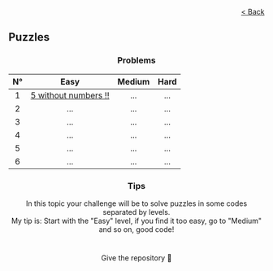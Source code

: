 <p align="right">
  <a href="../../../README.md">< Back</a>
</p>

<h2>Puzzles</h2>

<h3 align="center">Problems</h3>

<div align="center">

| N° | Easy 	| Medium 	| Hard 	|
|:---: |:---:	|:---:	|:---:	|
| 1 | [5 without numbers !!](./five-without-numbers/problem.md)	| ...	| ... |
| 2 | ...	| ...	| ...	|
| 3 | ... | ... | ... |
| 4 | ... | ... | ... |
| 5 | ... | ... | ... |
| 6 | ... | ... | ... |

</div>

<h3 align="center">Tips</h3>

<p align="center">In this topic your challenge will be to solve puzzles in some codes separated by levels.
<br>
My tip is: Start with the "Easy" level, if you find it too easy, go to "Medium" and so on, good code!</p>

#

<p align="center">Give the repository 🌟<p>
